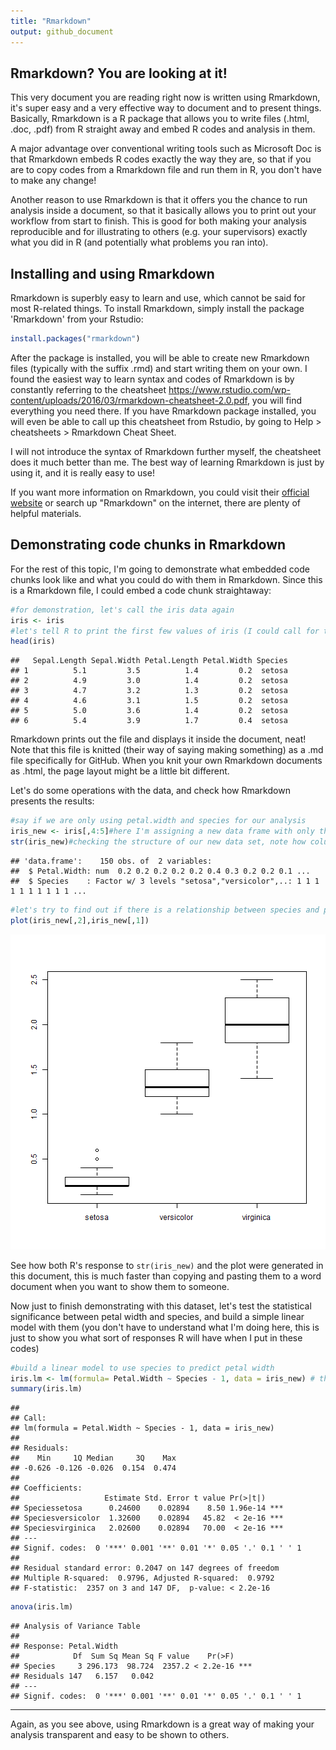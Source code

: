 ```yaml
---
title: "Rmarkdown"
output: github_document
---
```




## Rmarkdown? You are looking at it!

This very document you are reading right now is written using Rmarkdown, it's super easy and a very effective way to document and to present things. Basically, Rmarkdown is a R package that allows you to write files (.html, .doc, .pdf) from R straight away and embed R codes and analysis in them.  

A major advantage over conventional writing tools such as Microsoft Doc is that Rmarkdown embeds R codes exactly the way they are, so that if you are to copy codes from a Rmarkdown file and run them in R, you don't have to make any change!  

Another reason to use Rmarkdown is that it offers you the chance to run analysis inside a document, so that it basically allows you to print out your workflow from start to finish. This is good for both making your analysis reproducible and for illustrating to others (e.g. your supervisors) exactly what you did in R (and potentially what problems you ran into).

## Installing and using Rmarkdown

Rmarkdown is superbly easy to learn and use, which cannot be said for most R-related things. To install Rmarkdown, simply install the package 'Rmarkdown' from your Rstudio:


```r
install.packages("rmarkdown")
```


After the package is installed, you will be able to create new Rmarkdown files (typically with the suffix .rmd) and start writing them on your own. I found the easiest way to learn syntax and codes of Rmarkdown is by constantly referring to the cheatsheet <https://www.rstudio.com/wp-content/uploads/2016/03/rmarkdown-cheatsheet-2.0.pdf>, you will find everything you need there. If you have Rmarkdown package installed, you will even be able to call up this cheatsheet from Rstudio, by going to Help > cheatsheets > Rmarkdown Cheat Sheet.  


I will not introduce the syntax of Rmarkdown further myself, the cheatsheet does it much better than me. The best way of learning Rmarkdown is just by using it, and it is really easy to use!  

If you want more information on Rmarkdown, you could visit their [official website](http://rmarkdown.rstudio.com/) or search up "Rmarkdown" on the internet, there are plenty of helpful materials.


## Demonstrating code chunks in Rmarkdown

For the rest of this topic, I'm going to demonstrate what embedded code chunks look like and what you could do with them in Rmarkdown. Since this is a Rmarkdown file, I could embed a code chunk straightaway:  



```r
#for demonstration, let's call the iris data again
iris <- iris
#let's tell R to print the first few values of iris (I could call for the entire data set as well, but that would take too much space...)
head(iris)
```

```
##   Sepal.Length Sepal.Width Petal.Length Petal.Width Species
## 1          5.1         3.5          1.4         0.2  setosa
## 2          4.9         3.0          1.4         0.2  setosa
## 3          4.7         3.2          1.3         0.2  setosa
## 4          4.6         3.1          1.5         0.2  setosa
## 5          5.0         3.6          1.4         0.2  setosa
## 6          5.4         3.9          1.7         0.4  setosa
```

Rmarkdown prints out the file and displays it inside the document, neat! Note that this file is knitted (their way of saying making something) as a .md file specifically for GitHub. When you knit your own Rmarkdown documents as .html, the page layout might be a little bit different.  

Let's do some operations with the data, and check how Rmarkdown presents the results:


```r
#say if we are only using petal.width and species for our analysis
iris_new <- iris[,4:5]#here I'm assigning a new data frame with only the 4th and the 5th columns of the original iris data.
str(iris_new)#checking the structure of our new data set, note how column number is 2 instead of 5
```

```
## 'data.frame':	150 obs. of  2 variables:
##  $ Petal.Width: num  0.2 0.2 0.2 0.2 0.2 0.4 0.3 0.2 0.2 0.1 ...
##  $ Species    : Factor w/ 3 levels "setosa","versicolor",..: 1 1 1 1 1 1 1 1 1 1 ...
```

```r
#let's try to find out if there is a relationship between species and petal width, let's plot one against another
plot(iris_new[,2],iris_new[,1])
```

![plot of chunk unnamed-chunk-3](figure/unnamed-chunk-3-1.png) 

See how both R's response to `str(iris_new)` and the plot were generated in this document, this is much faster than copying and pasting them to a word document when you want to show them to someone.  

Now just to finish demonstrating with this dataset, let's test the statistical significance between petal width and species, and build a simple linear model with them (you don't have to understand what I'm doing here, this is just to show you what sort of responses R will have when I put in these codes)


```r
#build a linear model to use species to predict petal width
iris.lm <- lm(formula= Petal.Width ~ Species - 1, data = iris_new) # the - 1 is for omitting intercept
summary(iris.lm)
```

```
## 
## Call:
## lm(formula = Petal.Width ~ Species - 1, data = iris_new)
## 
## Residuals:
##    Min     1Q Median     3Q    Max 
## -0.626 -0.126 -0.026  0.154  0.474 
## 
## Coefficients:
##                   Estimate Std. Error t value Pr(>|t|)    
## Speciessetosa      0.24600    0.02894    8.50 1.96e-14 ***
## Speciesversicolor  1.32600    0.02894   45.82  < 2e-16 ***
## Speciesvirginica   2.02600    0.02894   70.00  < 2e-16 ***
## ---
## Signif. codes:  0 '***' 0.001 '**' 0.01 '*' 0.05 '.' 0.1 ' ' 1
## 
## Residual standard error: 0.2047 on 147 degrees of freedom
## Multiple R-squared:  0.9796,	Adjusted R-squared:  0.9792 
## F-statistic:  2357 on 3 and 147 DF,  p-value: < 2.2e-16
```

```r
anova(iris.lm)
```

```
## Analysis of Variance Table
## 
## Response: Petal.Width
##            Df  Sum Sq Mean Sq F value    Pr(>F)    
## Species     3 296.173  98.724  2357.2 < 2.2e-16 ***
## Residuals 147   6.157   0.042                      
## ---
## Signif. codes:  0 '***' 0.001 '**' 0.01 '*' 0.05 '.' 0.1 ' ' 1
```

***
Again, as you see above, using Rmarkdown is a great way of making your analysis transparent and easy to be shown to others.
